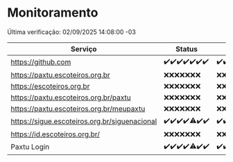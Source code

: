 # Monitoramento

Última verificação: 02/09/2025 14:08:00 -03

|Serviço|Status|Últimas 24h|
|---|---|---|
|https://github.com|<span title="2025-08-26: OK=23">✔️</span><span title="2025-08-27: OK=23">✔️</span><span title="2025-08-28: OK=23">✔️</span><span title="2025-08-29: OK=23">✔️</span><span title="2025-08-30: OK=23">✔️</span><span title="2025-08-31: OK=23">✔️</span><span title="2025-09-01: OK=17">✔️</span>|<span title="01/09/2025 15:12:00 -03 : 200">✔️</span><span title="01/09/2025 16:06:00 -03 : 200">✔️</span><span title="01/09/2025 17:09:00 -03 : 200">✔️</span><span title="01/09/2025 18:07:00 -03 : 200">✔️</span><span title="01/09/2025 19:08:00 -03 : 200">✔️</span><span title="01/09/2025 20:08:00 -03 : 200">✔️</span><span title="01/09/2025 21:45:00 -03 : 200">✔️</span><span title="01/09/2025 23:21:00 -03 : 200">✔️</span><span title="02/09/2025 00:32:00 -03 : 200">✔️</span><span title="02/09/2025 01:11:00 -03 : 200">✔️</span><span title="02/09/2025 02:10:00 -03 : 200">✔️</span><span title="02/09/2025 03:15:00 -03 : 200">✔️</span><span title="02/09/2025 04:09:00 -03 : 200">✔️</span><span title="02/09/2025 05:13:00 -03 : 200">✔️</span><span title="02/09/2025 06:10:00 -03 : 200">✔️</span><span title="02/09/2025 07:10:00 -03 : 200">✔️</span><span title="02/09/2025 08:08:00 -03 : 200">✔️</span><span title="02/09/2025 09:18:00 -03 : 200">✔️</span><span title="02/09/2025 10:22:00 -03 : 200">✔️</span><span title="02/09/2025 11:09:00 -03 : 200">✔️</span><span title="02/09/2025 12:09:00 -03 : 200">✔️</span><span title="02/09/2025 13:11:00 -03 : 200">✔️</span><span title="02/09/2025 14:08:00 -03 : 200">✔️</span>|
|https://paxtu.escoteiros.org.br|<span title="2025-08-26: Falhas=23">❌</span><span title="2025-08-27: Falhas=23">❌</span><span title="2025-08-28: Falhas=23">❌</span><span title="2025-08-29: Falhas=23">❌</span><span title="2025-08-30: Falhas=23">❌</span><span title="2025-08-31: Falhas=23">❌</span><span title="2025-09-01: Falhas=17">❌</span>|<span title="01/09/2025 15:12:00 -03 : 403">❌</span><span title="01/09/2025 16:06:00 -03 : 403">❌</span><span title="01/09/2025 17:09:00 -03 : 403">❌</span><span title="01/09/2025 18:07:00 -03 : 403">❌</span><span title="01/09/2025 19:08:00 -03 : 403">❌</span><span title="01/09/2025 20:08:00 -03 : 403">❌</span><span title="01/09/2025 21:45:00 -03 : 403">❌</span><span title="01/09/2025 23:21:00 -03 : 403">❌</span><span title="02/09/2025 00:32:00 -03 : 403">❌</span><span title="02/09/2025 01:11:00 -03 : 403">❌</span><span title="02/09/2025 02:10:00 -03 : 403">❌</span><span title="02/09/2025 03:15:00 -03 : 403">❌</span><span title="02/09/2025 04:09:00 -03 : 403">❌</span><span title="02/09/2025 05:13:00 -03 : 403">❌</span><span title="02/09/2025 06:10:00 -03 : 403">❌</span><span title="02/09/2025 07:10:00 -03 : 403">❌</span><span title="02/09/2025 08:08:00 -03 : 403">❌</span><span title="02/09/2025 09:18:00 -03 : 403">❌</span><span title="02/09/2025 10:22:00 -03 : 403">❌</span><span title="02/09/2025 11:09:00 -03 : 403">❌</span><span title="02/09/2025 12:09:00 -03 : 403">❌</span><span title="02/09/2025 13:11:00 -03 : 403">❌</span><span title="02/09/2025 14:08:00 -03 : 403">❌</span>|
|https://escoteiros.org.br|<span title="2025-08-26: Falhas=23">❌</span><span title="2025-08-27: Falhas=23">❌</span><span title="2025-08-28: Falhas=23">❌</span><span title="2025-08-29: Falhas=23">❌</span><span title="2025-08-30: Falhas=23">❌</span><span title="2025-08-31: Falhas=23">❌</span><span title="2025-09-01: Falhas=17">❌</span>|<span title="01/09/2025 15:12:00 -03 : 403">❌</span><span title="01/09/2025 16:06:00 -03 : 403">❌</span><span title="01/09/2025 17:09:00 -03 : 403">❌</span><span title="01/09/2025 18:07:00 -03 : 403">❌</span><span title="01/09/2025 19:08:00 -03 : 403">❌</span><span title="01/09/2025 20:08:00 -03 : 403">❌</span><span title="01/09/2025 21:45:00 -03 : 403">❌</span><span title="01/09/2025 23:21:00 -03 : 403">❌</span><span title="02/09/2025 00:32:00 -03 : 403">❌</span><span title="02/09/2025 01:11:00 -03 : 403">❌</span><span title="02/09/2025 02:10:00 -03 : 403">❌</span><span title="02/09/2025 03:15:00 -03 : 403">❌</span><span title="02/09/2025 04:09:00 -03 : 403">❌</span><span title="02/09/2025 05:13:00 -03 : 403">❌</span><span title="02/09/2025 06:10:00 -03 : 403">❌</span><span title="02/09/2025 07:10:00 -03 : 403">❌</span><span title="02/09/2025 08:08:00 -03 : 403">❌</span><span title="02/09/2025 09:18:00 -03 : 403">❌</span><span title="02/09/2025 10:22:00 -03 : 403">❌</span><span title="02/09/2025 11:09:00 -03 : 403">❌</span><span title="02/09/2025 12:09:00 -03 : 403">❌</span><span title="02/09/2025 13:11:00 -03 : 403">❌</span><span title="02/09/2025 14:08:00 -03 : 403">❌</span>|
|https://paxtu.escoteiros.org.br/paxtu|<span title="2025-08-26: Falhas=23">❌</span><span title="2025-08-27: Falhas=23">❌</span><span title="2025-08-28: Falhas=23">❌</span><span title="2025-08-29: Falhas=23">❌</span><span title="2025-08-30: Falhas=23">❌</span><span title="2025-08-31: Falhas=23">❌</span><span title="2025-09-01: Falhas=17">❌</span>|<span title="01/09/2025 15:12:00 -03 : 403">❌</span><span title="01/09/2025 16:06:00 -03 : 403">❌</span><span title="01/09/2025 17:09:00 -03 : 403">❌</span><span title="01/09/2025 18:07:00 -03 : 403">❌</span><span title="01/09/2025 19:08:00 -03 : 403">❌</span><span title="01/09/2025 20:08:00 -03 : 403">❌</span><span title="01/09/2025 21:45:00 -03 : 403">❌</span><span title="01/09/2025 23:21:00 -03 : 403">❌</span><span title="02/09/2025 00:32:00 -03 : 403">❌</span><span title="02/09/2025 01:11:00 -03 : 403">❌</span><span title="02/09/2025 02:10:00 -03 : 403">❌</span><span title="02/09/2025 03:15:00 -03 : 403">❌</span><span title="02/09/2025 04:09:00 -03 : 403">❌</span><span title="02/09/2025 05:13:00 -03 : 403">❌</span><span title="02/09/2025 06:10:00 -03 : 403">❌</span><span title="02/09/2025 07:10:00 -03 : 403">❌</span><span title="02/09/2025 08:08:00 -03 : 403">❌</span><span title="02/09/2025 09:18:00 -03 : 403">❌</span><span title="02/09/2025 10:22:00 -03 : 403">❌</span><span title="02/09/2025 11:09:00 -03 : 403">❌</span><span title="02/09/2025 12:09:00 -03 : 403">❌</span><span title="02/09/2025 13:11:00 -03 : 403">❌</span><span title="02/09/2025 14:08:00 -03 : 403">❌</span>|
|https://paxtu.escoteiros.org.br/meupaxtu|<span title="2025-08-26: Falhas=23">❌</span><span title="2025-08-27: Falhas=23">❌</span><span title="2025-08-28: Falhas=23">❌</span><span title="2025-08-29: Falhas=23">❌</span><span title="2025-08-30: Falhas=23">❌</span><span title="2025-08-31: Falhas=23">❌</span><span title="2025-09-01: Falhas=17">❌</span>|<span title="01/09/2025 15:12:00 -03 : 403">❌</span><span title="01/09/2025 16:06:00 -03 : 403">❌</span><span title="01/09/2025 17:09:00 -03 : 403">❌</span><span title="01/09/2025 18:07:00 -03 : 403">❌</span><span title="01/09/2025 19:08:00 -03 : 403">❌</span><span title="01/09/2025 20:08:00 -03 : 403">❌</span><span title="01/09/2025 21:45:00 -03 : 403">❌</span><span title="01/09/2025 23:21:00 -03 : 403">❌</span><span title="02/09/2025 00:32:00 -03 : 403">❌</span><span title="02/09/2025 01:11:00 -03 : 403">❌</span><span title="02/09/2025 02:10:00 -03 : 403">❌</span><span title="02/09/2025 03:15:00 -03 : 403">❌</span><span title="02/09/2025 04:09:00 -03 : 403">❌</span><span title="02/09/2025 05:13:00 -03 : 403">❌</span><span title="02/09/2025 06:10:00 -03 : 403">❌</span><span title="02/09/2025 07:10:00 -03 : 403">❌</span><span title="02/09/2025 08:08:00 -03 : 403">❌</span><span title="02/09/2025 09:18:00 -03 : 403">❌</span><span title="02/09/2025 10:22:00 -03 : 403">❌</span><span title="02/09/2025 11:09:00 -03 : 403">❌</span><span title="02/09/2025 12:09:00 -03 : 403">❌</span><span title="02/09/2025 13:11:00 -03 : 403">❌</span><span title="02/09/2025 14:08:00 -03 : 403">❌</span>|
|https://sigue.escoteiros.org.br/siguenacional|<span title="2025-08-26: OK=23">✔️</span><span title="2025-08-27: OK=23">✔️</span><span title="2025-08-28: OK=23">✔️</span><span title="2025-08-29: OK=23">✔️</span><span title="2025-08-30: OK=22, Falhas=1">⚠️</span><span title="2025-08-31: OK=23">✔️</span><span title="2025-09-01: OK=17">✔️</span>|<span title="01/09/2025 15:12:00 -03 : 200">✔️</span><span title="01/09/2025 16:06:00 -03 : 200">✔️</span><span title="01/09/2025 17:09:00 -03 : 200">✔️</span><span title="01/09/2025 18:07:00 -03 : 200">✔️</span><span title="01/09/2025 19:08:00 -03 : 200">✔️</span><span title="01/09/2025 20:08:00 -03 : 200">✔️</span><span title="01/09/2025 21:45:00 -03 : 200">✔️</span><span title="01/09/2025 23:21:00 -03 : 200">✔️</span><span title="02/09/2025 00:32:00 -03 : 200">✔️</span><span title="02/09/2025 01:11:00 -03 : 200">✔️</span><span title="02/09/2025 02:10:00 -03 : 200">✔️</span><span title="02/09/2025 03:15:00 -03 : 200">✔️</span><span title="02/09/2025 04:09:00 -03 : 200">✔️</span><span title="02/09/2025 05:13:00 -03 : 200">✔️</span><span title="02/09/2025 06:10:00 -03 : 200">✔️</span><span title="02/09/2025 07:10:00 -03 : 200">✔️</span><span title="02/09/2025 08:08:00 -03 : 200">✔️</span><span title="02/09/2025 09:18:00 -03 : 200">✔️</span><span title="02/09/2025 10:22:00 -03 : 200">✔️</span><span title="02/09/2025 11:09:00 -03 : 200">✔️</span><span title="02/09/2025 12:09:00 -03 : 200">✔️</span><span title="02/09/2025 13:11:00 -03 : 200">✔️</span><span title="02/09/2025 14:08:00 -03 : 200">✔️</span>|
|https://id.escoteiros.org.br/|<span title="2025-08-26: Falhas=23">❌</span><span title="2025-08-27: Falhas=23">❌</span><span title="2025-08-28: Falhas=23">❌</span><span title="2025-08-29: Falhas=23">❌</span><span title="2025-08-30: Falhas=23">❌</span><span title="2025-08-31: Falhas=23">❌</span><span title="2025-09-01: Falhas=17">❌</span>|<span title="01/09/2025 15:12:00 -03 : 403">❌</span><span title="01/09/2025 16:06:00 -03 : 403">❌</span><span title="01/09/2025 17:09:00 -03 : 403">❌</span><span title="01/09/2025 18:07:00 -03 : 403">❌</span><span title="01/09/2025 19:08:00 -03 : 403">❌</span><span title="01/09/2025 20:08:00 -03 : 403">❌</span><span title="01/09/2025 21:45:00 -03 : 403">❌</span><span title="01/09/2025 23:21:00 -03 : 403">❌</span><span title="02/09/2025 00:32:00 -03 : 403">❌</span><span title="02/09/2025 01:11:00 -03 : 403">❌</span><span title="02/09/2025 02:10:00 -03 : 403">❌</span><span title="02/09/2025 03:15:00 -03 : 403">❌</span><span title="02/09/2025 04:09:00 -03 : 403">❌</span><span title="02/09/2025 05:13:00 -03 : 403">❌</span><span title="02/09/2025 06:10:00 -03 : 403">❌</span><span title="02/09/2025 07:10:00 -03 : 403">❌</span><span title="02/09/2025 08:08:00 -03 : 403">❌</span><span title="02/09/2025 09:18:00 -03 : 403">❌</span><span title="02/09/2025 10:22:00 -03 : 403">❌</span><span title="02/09/2025 11:09:00 -03 : 403">❌</span><span title="02/09/2025 12:09:00 -03 : 403">❌</span><span title="02/09/2025 13:11:00 -03 : 403">❌</span><span title="02/09/2025 14:08:00 -03 : 403">❌</span>|
|Paxtu Login|<span title="2025-08-26: OK=23">✔️</span><span title="2025-08-27: OK=23">✔️</span><span title="2025-08-28: OK=23">✔️</span><span title="2025-08-29: OK=23">✔️</span><span title="2025-08-30: OK=22, Falhas=1">⚠️</span><span title="2025-08-31: OK=23">✔️</span><span title="2025-09-01: OK=17">✔️</span>|<span title="01/09/2025 15:12:00 -03 : 200">✔️</span><span title="01/09/2025 16:06:00 -03 : 200">✔️</span><span title="01/09/2025 17:09:00 -03 : 200">✔️</span><span title="01/09/2025 18:07:00 -03 : 200">✔️</span><span title="01/09/2025 19:08:00 -03 : 200">✔️</span><span title="01/09/2025 20:08:00 -03 : 200">✔️</span><span title="01/09/2025 21:45:00 -03 : 200">✔️</span><span title="01/09/2025 23:22:00 -03 : 200">✔️</span><span title="02/09/2025 00:32:00 -03 : 200">✔️</span><span title="02/09/2025 01:11:00 -03 : 200">✔️</span><span title="02/09/2025 02:10:00 -03 : 200">✔️</span><span title="02/09/2025 03:15:00 -03 : 200">✔️</span><span title="02/09/2025 04:09:00 -03 : 200">✔️</span><span title="02/09/2025 05:13:00 -03 : 200">✔️</span><span title="02/09/2025 06:10:00 -03 : 200">✔️</span><span title="02/09/2025 07:10:00 -03 : 200">✔️</span><span title="02/09/2025 08:08:00 -03 : 200">✔️</span><span title="02/09/2025 09:18:00 -03 : 200">✔️</span><span title="02/09/2025 10:22:00 -03 : 200">✔️</span><span title="02/09/2025 11:09:00 -03 : 200">✔️</span><span title="02/09/2025 12:09:00 -03 : 200">✔️</span><span title="02/09/2025 13:11:00 -03 : 200">✔️</span><span title="02/09/2025 14:08:00 -03 : 200">✔️</span>|
